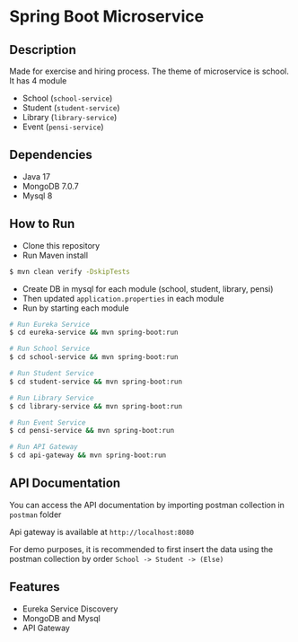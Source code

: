 # Spring Boot Microservice

## Description
Made for exercise and hiring process. The theme of microservice is school. 
It has 4 module
- School (`school-service`)
- Student (`student-service`)
- Library (`library-service`)
- Event (`pensi-service`)

## Dependencies
- Java 17
- MongoDB 7.0.7
- Mysql 8

## How to Run
- Clone this repository
- Run Maven install
```bash
$ mvn clean verify -DskipTests
```
- Create DB in mysql for each module (school, student, library, pensi)
- Then updated `application.properties` in each module
- Run by starting each module
```bash
# Run Eureka Service
$ cd eureka-service && mvn spring-boot:run

# Run School Service
$ cd school-service && mvn spring-boot:run

# Run Student Service
$ cd student-service && mvn spring-boot:run

# Run Library Service
$ cd library-service && mvn spring-boot:run

# Run Event Service
$ cd pensi-service && mvn spring-boot:run

# Run API Gateway
$ cd api-gateway && mvn spring-boot:run
```

## API Documentation
You can access the API documentation by importing postman collection in `postman` folder

Api gateway is available at `http://localhost:8080`

For demo purposes, it is recommended to first insert the data using the postman collection by order
`School -> Student -> (Else)`

## Features
- Eureka Service Discovery
- MongoDB and Mysql
- API Gateway